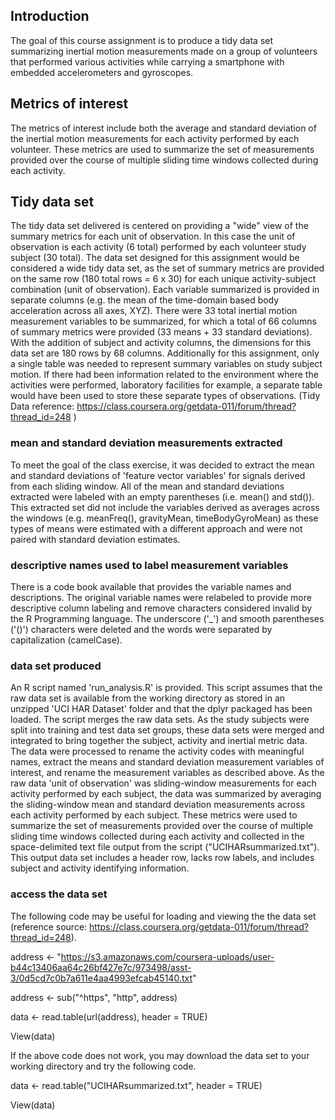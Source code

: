 ## Introduction
The goal of this course assignment is to produce a tidy data set summarizing inertial motion measurements made on a group of volunteers that performed various activities while carrying a smartphone with embedded accelerometers and gyroscopes.

## Metrics of interest
The metrics of interest include both the average and standard deviation of the inertial motion measurements for each activity performed by each volunteer. These metrics are used to summarize the set of measurements provided over the course of multiple sliding time windows collected during each activity.

## Tidy data set
The tidy data set delivered is centered on providing a "wide" view of the summary metrics for each unit of observation.  In this case the unit of observation is each activity (6 total) performed by each volunteer study subject (30 total).  The data set designed for this assignment would be considered a wide tidy data set, as the set of summary metrics are provided on the same row (180 total rows = 6 x 30) for each unique activity-subject combination (unit of observation).  Each variable summarized is provided in separate columns (e.g. the mean of the time-domain based body acceleration across all axes, XYZ).  There were 33 total inertial motion measurement variables to be summarized, for which a total of 66 columns of summary metrics were provided (33 means + 33 standard deviations).  With the addition of subject and activity columns, the dimensions for this data set are 180 rows by 68 columns.  Additionally for this assignment, only a single table was needed to represent summary variables on study subject motion.  If there had been information related to the environment where the activities were performed, laboratory facilities for example, a separate table would have been used to store these separate types of observations.
(Tidy Data reference: https://class.coursera.org/getdata-011/forum/thread?thread_id=248 )

### mean and standard deviation measurements extracted
To meet the goal of the class exercise, it was decided to extract the mean and standard deviations of 'feature vector variables' for signals derived from each sliding window.  All of the mean and standard deviations extracted were labeled with an empty parentheses (i.e. mean() and std()).  This extracted set did not include the variables derived as averages across the windows (e.g. meanFreq(), gravityMean, timeBodyGyroMean) as these types of means were estimated with a different approach and were not paired with standard deviation estimates.

### descriptive names used to label measurement variables 
There is a code book available that provides the variable names and descriptions.  The original variable names were relabeled to provide more descriptive column labeling and remove characters considered invalid by the R Programming language.  The underscore ('_') and smooth parentheses ('()') characters were deleted and the words were separated by capitalization (camelCase).

### data set produced
An R script named 'run_analysis.R' is provided.  This script assumes that the raw data set is available from the working directory as stored in an unzipped 'UCI HAR Dataset' folder and that the dplyr packaged has been loaded.  The script merges the raw data sets.  As the study subjects were split into training and test data set groups, these data sets were merged and integrated to bring together the subject, activity and inertial metric data.  The data were processed to rename the activity codes with meaningful names, extract the means and standard deviation measurement variables of interest, and rename the measurement variables as described above.  As the raw data 'unit of observation' was sliding-window measurements for each activity performed by each subject, the data was summarized by averaging the sliding-window mean and standard deviation measurements across each activity performed by each subject.  These metrics were used to summarize the set of measurements provided over the course of multiple sliding time windows collected during each activity and collected in the space-delimited text file output from the script ("UCIHARsummarized.txt").  This output data set includes a header row, lacks row labels, and includes subject and activity identifying information.

### access the data set
The following code may be useful for loading and viewing the the data set (reference source: https://class.coursera.org/getdata-011/forum/thread?thread_id=248).

address <- "https://s3.amazonaws.com/coursera-uploads/user-b44c13406aa64c26bf427e7c/973498/asst-3/0d5cd7c0b7a611e4aa4993efcab45140.txt"

address <- sub("^https", "http", address)

data <- read.table(url(address), header = TRUE)

View(data)


If the above code does not work, you may download the data set to your working directory and try the following code.

data <- read.table("UCIHARsummarized.txt", header = TRUE)

View(data)


